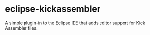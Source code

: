 # eclipse-kickassembler
A simple plugin-in to the Eclipse IDE that adds editor support for Kick Assembler files.
